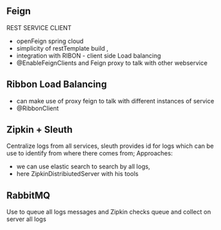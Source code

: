 
## Feign

REST SERVICE CLIENT
 - openFeign spring cloud
 - simplicity of restTemplate build ,
 - integration with RIBON - client side Load balancing
 - @EnableFeignClients and Feign proxy to talk with other webservice
 
 ## Ribbon Load Balancing
 
 - can make use of proxy feign to talk with different instances of service
 - @RibbonClient 
 
 ## Zipkin + Sleuth
 
 Centralize logs from all services, sleuth provides id for logs which can be use to identify from where there comes from; 
 Approaches: 
 - we can use elastic search to search by all logs, 
 - here ZipkinDistribiutedServer with his tools 
 
 ## RabbitMQ 
 Use to queue all logs messages and Zipkin checks queue and collect on server all logs